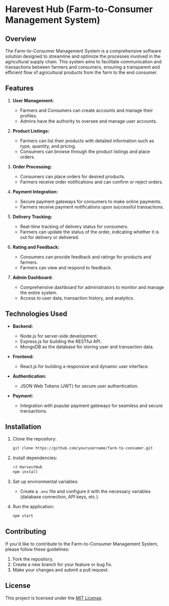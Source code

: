 # Harevest Hub (Farm-to-Consumer Management System)

## Overview

The Farm-to-Consumer Management System is a comprehensive software solution designed to streamline and optimize the processes involved in the agricultural supply chain. This system aims to facilitate communication and transactions between farmers and consumers, ensuring a transparent and efficient flow of agricultural products from the farm to the end consumer.

## Features

1. **User Management:**

   - Farmers and Consumers can create accounts and manage their profiles.
   - Admins have the authority to oversee and manage user accounts.
2. **Product Listings:**

   - Farmers can list their products with detailed information such as type, quantity, and pricing.
   - Consumers can browse through the product listings and place orders.
3. **Order Processing:**

   - Consumers can place orders for desired products.
   - Farmers receive order notifications and can confirm or reject orders.
4. **Payment Integration:**

   - Secure payment gateways for consumers to make online payments.
   - Farmers receive payment notifications upon successful transactions.
5. **Delivery Tracking:**

   - Real-time tracking of delivery status for consumers.
   - Farmers can update the status of the order, indicating whether it is out for delivery or delivered.
6. **Rating and Feedback:**

   - Consumers can provide feedback and ratings for products and farmers.
   - Farmers can view and respond to feedback.
7. **Admin Dashboard:**

   - Comprehensive dashboard for administrators to monitor and manage the entire system.
   - Access to user data, transaction history, and analytics.

## Technologies Used

- **Backend:**

  - Node.js for server-side development.
  - Express.js for building the RESTful API.
  - MongoDB as the database for storing user and transaction data.
- **Frontend:**

  - React.js for building a responsive and dynamic user interface.
- **Authentication:**

  - JSON Web Tokens (JWT) for secure user authentication.
- **Payment:**

  - Integration with popular payment gateways for seamless and secure transactions.

## Installation

1. Clone the repository:

   ```bash
   git clone https://github.com/yourusername/farm-to-consumer.git
   ```
2. Install dependencies:

   ```bash
   cd HarvestHub
   npm install
   ```
3. Set up environmental variables:

   - Create a `.env` file and configure it with the necessary variables (database connection, API keys, etc.).
4. Run the application:

   ```bash
   npm start
   ```

## Contributing

If you'd like to contribute to the Farm-to-Consumer Management System, please follow these guidelines:

1. Fork the repository.
2. Create a new branch for your feature or bug fix.
3. Make your changes and submit a pull request.

## License

This project is licensed under the [MIT License](LICENSE.md).
